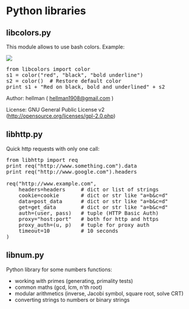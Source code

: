 Python libraries
====================

libcolors.py
---------------------

This module allows to use bash colors.
Example:

<img src="http://dl.dropbox.com/u/8748250/libcolors_screen.png">

<pre>
from libcolors import color
s1 = color("red", "black", "bold underline")
s2 = color()  # Restore default color
print s1 + "Red on black, bold and underlined" + s2
</pre>

Author: hellman ( hellman1908@gmail.com )

License: GNU General Public License v2 (http://opensource.org/licenses/gpl-2.0.php)

libhttp.py
---------------------

Quick http requests with only one call:

<pre>
from libhttp import req
print req("http://www.something.com").data
print req("http://www.google.com").headers

req("http://www.example.com",
    headers=headers     # dict or list of strings
    cookie=cookie       # dict or str like "a=b&c=d"
    data=post_data      # dict or str like "a=b&c=d"
    get=get_data        # dict or str like "a=b&c=d"
    auth=(user, pass)   # tuple (HTTP Basic Auth)
    proxy="host:port"   # both for http and https
    proxy_auth=(u, p)   # tuple for proxy auth
    timeout=10          # 10 seconds
)
</pre>

libnum.py
---------------------

Python library for some numbers functions:

*  working with primes (generating, primality tests)
*  common maths (gcd, lcm, n'th root)
*  modular arithmetics (inverse, Jacobi symbol, square root, solve CRT)
*  converting strings to numbers or binary strings
